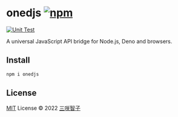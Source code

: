 # onedjs [![npm](https://img.shields.io/npm/v/onedjs.svg)](https://npmjs.com/package/onedjs)

[![Unit Test](https://github.com/sxzz/onedjs/actions/workflows/unit-test.yml/badge.svg)](https://github.com/sxzz/onedjs/actions/workflows/unit-test.yml)

A universal JavaScript API bridge for Node.js, Deno and browsers.

## Install

```bash
npm i onedjs
```

## License

[MIT](./LICENSE) License © 2022 [三咲智子](https://github.com/sxzz)
